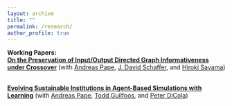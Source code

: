 ```yaml
---
layout: archive
title: ""
permalink: /research/
author_profile: true
---
```

<strong>Working Papers:</strong><br>
<a href="https://arxiv.org/abs/2406.10369"> <b>On the Preservation of Input/Output Directed Graph Informativeness under Crossover</b></a>
(with <a href="https://andreasduuspape.com/"> Andreas Pape</a>,
<a href=""> J. David Schaffer</a>, and
<a href="http://bingdev.binghamton.edu/sayama/"> Hiroki Sayama</a>)<br>

<br>
<a href=""> <b>Evolving Sustainable Institutions in Agent-Based Simulations with Learning</b></a>
(with <a href="https://andreasduuspape.com/"> Andreas Pape</a>,
<a href="https://www.toddguilfoos.com/"> Todd Guilfoos</a>, and
<a href=""> Peter DiCola</a>)<br>